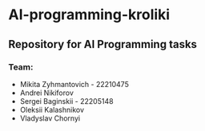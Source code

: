 # AI-programming-kroliki


## Repository for AI Programming tasks


### Team: 
- Mikita Zyhmantovich - 22210475
- Andrei Nikiforov
- Sergei Baginskii - 22205148
- Oleksii Kalashnikov
- Vladyslav Chornyi
